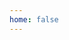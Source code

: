 ```yaml
---
home: false
---
```

<template>
  <link rel="stylesheet" href="/main.css">
  <div>
    <div class="titleContainer">
      <h1>난 오늘도
        <br>구글 없인 못살아
      </h1>
      <div class="infoContainer">
        <div class="name">Tazo's TIL</div>
            <div style="text-align: right">
                <p><a href="https://github.com/wold21" target="_blank">GitHub</a></p>
                <p><a href="https://companion-tazo.tistory.com/" target="_blank">Blog</a></p>
                <p><a href="https://www.youtube.com/channel/UC_Cpl1AhDkTdVe2jia5pNwQ" target="_blank">Youtube</a></p>
            </div>
            <div>
              <p class="caption">스스로 공부하고 도움을 주기위해 시작했습니다,</p>
              <p class="caption">그래서 대체로 글이 긴 편입니다.</p>
            </div>
      </div>
    </div>
  </div>
</template>
